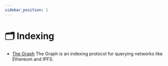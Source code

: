 ```yaml
---
sidebar_position: 1
---
```


# 🗂 Indexing

- [The Graph](https://thegraph.com/en/) The Graph is an indexing protocol for querying networks like Ethereum and IPFS.